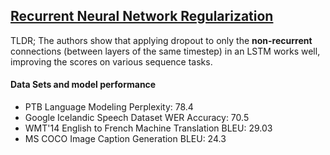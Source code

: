 ## [Recurrent Neural Network Regularization](http://arxiv.org/abs/1409.2329)

TLDR; The authors show that applying dropout to only the **non-recurrent** connections (between layers of the same timestep) in an LSTM works well, improving the scores on various sequence tasks.

#### Data Sets and model performance

- PTB Language Modeling Perplexity: 78.4
- Google Icelandic Speech Dataset WER Accuracy: 70.5
- WMT'14 English to French Machine Translation BLEU: 29.03
- MS COCO Image Caption Generation BLEU: 24.3